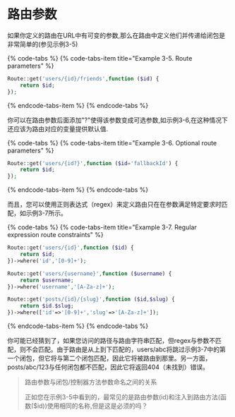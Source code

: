 # 路由参数

如果你定义的路由在URL中有可变的参数,那么在路由中定义他们并传递给闭包是非常简单的\(参见示例3-5\)

{% code-tabs %}
{% code-tabs-item title="Example 3-5. Route parameters" %}
```php
Route::get('users/{id}/friends',function ($id) {
    return $id;
});
```
{% endcode-tabs-item %}
{% endcode-tabs %}

你可以在路由参数后面添加"?"使得该参数变成可选参数,如示例3-6,在这种情况下还应该为路由对应的变量提供默认值.

{% code-tabs %}
{% code-tabs-item title="Example 3-6. Optional route parameters" %}
```php
Route::get('users/{id?}',function ($id='fallbackId') {
    return $id;
});
```
{% endcode-tabs-item %}
{% endcode-tabs %}

而且，您可以使用正则表达式（regex）来定义路由只在在参数满足特定要求时匹配，如示例3-7所示。

{% code-tabs %}
{% code-tabs-item title="Example 3-7. Regular expression route constraints" %}
```php
Route::get('users/{id}',function ($id) {
    return $id;
})->where('id','[0-9]+');

Route::get('users/{username}',function ($username) {
    return $username;
})->where('username','[A-Za-z]+');

Route::get('posts/{id}/{slug}',function ($id,$slug) {
    return $id.$slug;
})->where(['id'=>'[0-9]+','slug'=>'[A-Za-z]+']);
```
{% endcode-tabs-item %}
{% endcode-tabs %}

你可能已经猜到了，如果您访问的路径与路由字符串匹配，但regex与参数不匹配，则不会匹配。由于路由是从上到下匹配的，users/abc将跳过示例3-7中的第一个闭包，但它将与第二个闭包匹配，因此它将被路由到那里。另一方面，posts/abc/123与任何闭包都不匹配，因此它将返回404（未找到）错误。

> 路由参数与闭包/控制器方法参数命名之间的关系
>
> 正如您在示例3-5中看到的，最常见的是路由参数\(id\)和注入到路由方法\(函数\($id\)\)使用相同的名称,但是这是必须的吗？

